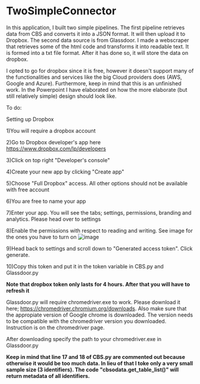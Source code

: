 # TwoSimpleConnector

In this application, I built two simple pipelines. The first pipeline retrieves data from CBS and converts it into a JSON format. It will then upload it to Dropbox. The second data source is from Glassdoor. I made a webscraper that retrieves some of the html code and transforms it into readable text. It is formed into a txt file format. After it has done so, it will store the data on dropbox. 

I opted to go for dropbox since it is free, however it doesn't support many of the functionalities and services like the big Cloud providers does (AWS, Google and Azure). Furthermore, keep in mind that this is an unfinished work. In the Powerpoint I have elaborated on how the more elaborate (but still relatively simple) design should look like. 

To do:

Setting up Dropbox

1)You will require a dropbox account

2)Go to Dropbox developer's app here https://www.dropbox.com/lp/developers

3)Click on top right "Developer's console"

4)Create your new app by clicking "Create app"

5)Choose "Full Dropbox" access. All other options should not be available with free account

6)You are free to name your app

7)Enter your app. You will see the tabs; settings, permissions, branding and analytics. Please head over to settings

8)Enable the permissions with respect to reading and writing. See image for the ones you have to turn on
![image](https://user-images.githubusercontent.com/52888356/184003935-a8bd4b33-dc8f-4de4-a142-1fe17c94670c.png)

9)Head back to settings and scroll down to "Generated access token". Click generate.

10)Copy this token and put it in the token variable in CBS.py and Glassdoor.py

**Note that dropbox token only lasts for 4 hours. After that you will have to refresh it**


Glassdoor.py will require chromedriver.exe to work. Please download it here; https://chromedriver.chromium.org/downloads. Also make sure that the appropiate version of Google chrome is downloaded. The version needs to be compatible with the chromedriver version you downloaded. Instruction is on the chromedriver page.

After downloading specify the path to your chromedriver.exe in Glassdoor.py

**Keep in mind that line 17 and 18 of CBS.py are commented out because otherwise it would be too much data. In lieu of that I toke only a very small sample size (3 identifiers). The code "cbsodata.get_table_list()" will return metadata of all identifiers.**
















